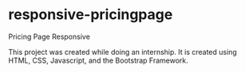 # responsive-pricingpage
Pricing Page Responsive

This project was created while doing an internship. It is created using HTML, CSS, Javascript, and the Bootstrap Framework.

